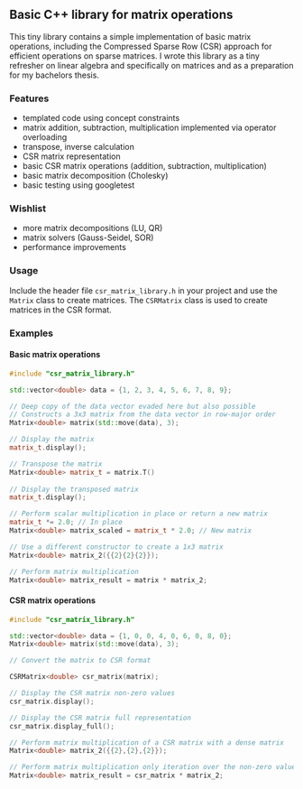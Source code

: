 ## Basic C++ library for matrix operations  

This tiny library contains a simple implementation of basic matrix operations, including the Compressed Sparse Row  (CSR) approach for efficient operations on sparse matrices.
I wrote this library as a tiny refresher on linear algebra and specifically on matrices and as a preparation for my bachelors thesis. 

### Features

- templated code using concept constraints
- matrix addition, subtraction, multiplication implemented via operator overloading
- transpose, inverse calculation
- CSR matrix representation
- basic CSR matrix operations (addition, subtraction, multiplication)
- basic matrix decomposition (Cholesky)
- basic testing using googletest

### Wishlist

- more matrix decompositions (LU, QR)
- matrix solvers (Gauss-Seidel, SOR)
- performance improvements

### Usage

Include the header file `csr_matrix_library.h` in your project and use the `Matrix` class to create matrices. The `CSRMatrix` class is used to create matrices in the CSR format. 

### Examples

#### Basic matrix operations
```cpp
#include "csr_matrix_library.h"

std::vector<double> data = {1, 2, 3, 4, 5, 6, 7, 8, 9};

// Deep copy of the data vector evaded here but also possible
// Constructs a 3x3 matrix from the data vector in row-major order
Matrix<double> matrix(std::move(data), 3);

// Display the matrix
matrix_t.display();

// Transpose the matrix
Matrix<double> matrix_t = matrix.T()
        
// Display the transposed matrix
matrix_t.display();

// Perform scalar multiplication in place or return a new matrix
matrix_t *= 2.0; // In place
Matrix<double> matrix_scaled = matrix_t * 2.0; // New matrix

// Use a different constructor to create a 1x3 matrix
Matrix<double> matrix_2({{2}{2}{2}});

// Perform matrix multiplication
Matrix<double> matrix_result = matrix * matrix_2;
```

#### CSR matrix operations
```cpp
#include "csr_matrix_library.h"

std::vector<double> data = {1, 0, 0, 4, 0, 6, 0, 8, 0};
Matrix<double> matrix(std::move(data), 3);

// Convert the matrix to CSR format

CSRMatrix<double> csr_matrix(matrix);

// Display the CSR matrix non-zero values
csr_matrix.display();

// Display the CSR matrix full representation
csr_matrix.display_full();

// Perform matrix multiplication of a CSR matrix with a dense matrix
Matrix<double> matrix_2({{2},{2},{2}});

// Perform matrix multiplication only iteration over the non-zero values of the CSR matrix
Matrix<double> matrix_result = csr_matrix * matrix_2;
```
